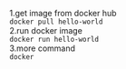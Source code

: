 1.get image from docker hub  
<code>docker pull hello-world</code>  
2.run docker image  
<code>docker run hello-world</code>  
3.more command  
<code>docker</code> 

